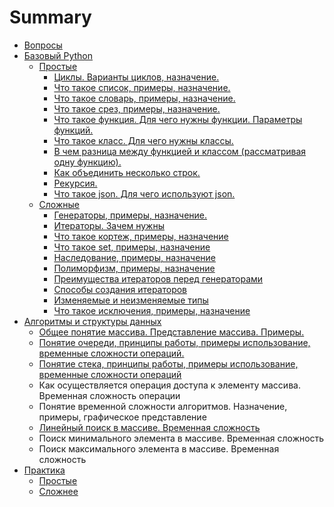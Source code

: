 # Summary

* [Вопросы](README.md)
* [Базовый Python](chapter1.md)
   * [Простые](prostie.md)
       * [Циклы. Варианты циклов, назначение.](tsikli_varianti_tsiklov,_naznachenie.md)
       * [Что такое список, примеры, назначение.](chto_takoe_spisok,_primeri,_naznachenie.md)
       * [Что такое словарь, примеры, назначение.](chto_takoe_slovar,_primeri,_naznachenie.md)
       * [Что такое срез, примеры, назначение.](chto_takoe_srez,_primeri,_naznachenie.md)
       * [Что такое функция. Для чего нужны функции. Параметры функций.](chto_takoe_funktsiya_dlya_chego_nuzhni_funktsii_pa.md)
       * [Что такое класс. Для чего нужны классы.](chto_takoe_klass_dlya_chego_nuzhni_klassi.md)
       * [В чем разница между функцией  и классом (рассматривая одну функцию).](v_chem_raznitsa_mezhdu_funktsiei_i_klassom_rassmat.md)
       * [Как объединить несколько строк.](kak_obedinit_neskolko_strok.md)
       * [Рекурсия.](rekursiya.md)
       * [Что такое json. Для чего используют json.](chto_takoe_json_dlya_chego_ispolzuyut_json.md)
   * [Сложные](slozhnie.md)
       * [Генераторы, примеры, назначение.](generatori,_primeri,_naznachenie.md)
       * [Итераторы. Зачем нужны](iteratori_zachem_nuzhni.md)
       * [Что такое кортеж, примеры, назначение](chto_takoe_kortezh,_primeri,_naznachenie.md)
       * [Что такое set, примеры, назначение](chto_takoe_set,_primeri,_naznachenie.md)
       * [Наследование, примеры, назначение](nasledovanie,_primeri,_naznachenie.md)
       * [Полиморфизм, примеры, назначение](polimorfizm,_primeri,_naznachenie.md)
       * [Преимущества итераторов перед генераторами](preimuschestva_iteratorov_pered_generatorami.md)
       * [Способы создания итераторов](sposobi_sozdaniya_iteratorov.md)
       * [Изменяемые и неизменяемые типы](izmenyaemie_i_neizmenyaemie_tipi.md)
       * [Что такое исключения, примеры, назначение](chto_takoe_isklyucheniya,_primeri,_naznachenie.md)
* [Алгоритмы и структуры данных](chapter2.md)
   * [Общее понятие массива. Представление массива. Примеры.](obschee_ponyatie_massiva_predstavlenie_massiva_pri.md)
   * [Понятие очереди, принципы работы, примеры использование, временные сложности операций.](ponyatie_ocheredi,_printsipi_raboti,_primeri_ispol.md)
   * [Понятие стека, принципы работы, примеры использование, временные сложности операций](ponyatie_steka,_printsipi_raboti,_primeri_ispolzov.md)
   * Как осуществляется операция доступа к элементу массива. Временная сложность операции
   * Понятие временной сложности алгоритмов. Назначение, примеры, графическое представление
   * [Линейный поиск в массиве. Временная сложность](lineinii_poisk_v_massive_vremennaya_slozhnost.md)
   * Поиск минимального элемента в массиве. Временная сложность
   * Поиск максимального элемента в массиве. Временная сложность
* [Практика](praktika.md)
   * [Простые](practic_prostie.md)
   * [Сложнее](slozhnee.md)

